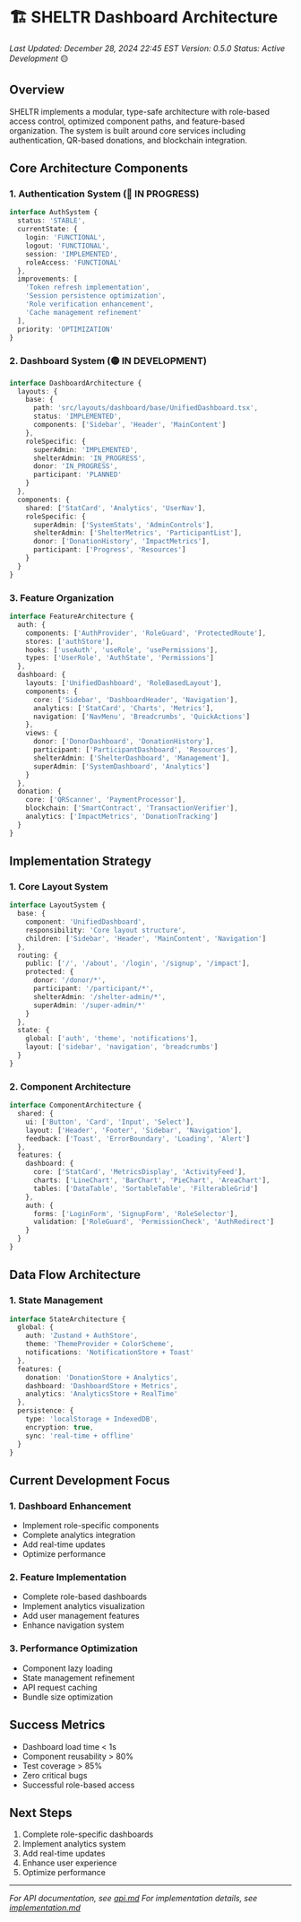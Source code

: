 # 🏗️ SHELTR Dashboard Architecture
*Last Updated: December 28, 2024 22:45 EST*
*Version: 0.5.0*
*Status: Active Development* 🟡

## Overview
SHELTR implements a modular, type-safe architecture with role-based access control, optimized component paths, and feature-based organization. The system is built around core services including authentication, QR-based donations, and blockchain integration.

## Core Architecture Components

### 1. Authentication System (🔴 IN PROGRESS)
```typescript
interface AuthSystem {
  status: 'STABLE',
  currentState: {
    login: 'FUNCTIONAL',
    logout: 'FUNCTIONAL',
    session: 'IMPLEMENTED',
    roleAccess: 'FUNCTIONAL'
  },
  improvements: [
    'Token refresh implementation',
    'Session persistence optimization',
    'Role verification enhancement',
    'Cache management refinement'
  ],
  priority: 'OPTIMIZATION'
}
```

### 2. Dashboard System (🟡 IN DEVELOPMENT)
```typescript
interface DashboardArchitecture {
  layouts: {
    base: {
      path: 'src/layouts/dashboard/base/UnifiedDashboard.tsx',
      status: 'IMPLEMENTED',
      components: ['Sidebar', 'Header', 'MainContent']
    },
    roleSpecific: {
      superAdmin: 'IMPLEMENTED',
      shelterAdmin: 'IN_PROGRESS',
      donor: 'IN_PROGRESS',
      participant: 'PLANNED'
    }
  },
  components: {
    shared: ['StatCard', 'Analytics', 'UserNav'],
    roleSpecific: {
      superAdmin: ['SystemStats', 'AdminControls'],
      shelterAdmin: ['ShelterMetrics', 'ParticipantList'],
      donor: ['DonationHistory', 'ImpactMetrics'],
      participant: ['Progress', 'Resources']
    }
  }
}
```

### 3. Feature Organization
```typescript
interface FeatureArchitecture {
  auth: {
    components: ['AuthProvider', 'RoleGuard', 'ProtectedRoute'],
    stores: ['authStore'],
    hooks: ['useAuth', 'useRole', 'usePermissions'],
    types: ['UserRole', 'AuthState', 'Permissions']
  },
  dashboard: {
    layouts: ['UnifiedDashboard', 'RoleBasedLayout'],
    components: {
      core: ['Sidebar', 'DashboardHeader', 'Navigation'],
      analytics: ['StatCard', 'Charts', 'Metrics'],
      navigation: ['NavMenu', 'Breadcrumbs', 'QuickActions']
    },
    views: {
      donor: ['DonorDashboard', 'DonationHistory'],
      participant: ['ParticipantDashboard', 'Resources'],
      shelterAdmin: ['ShelterDashboard', 'Management'],
      superAdmin: ['SystemDashboard', 'Analytics']
    }
  },
  donation: {
    core: ['QRScanner', 'PaymentProcessor'],
    blockchain: ['SmartContract', 'TransactionVerifier'],
    analytics: ['ImpactMetrics', 'DonationTracking']
  }
}
```

## Implementation Strategy

### 1. Core Layout System
```typescript
interface LayoutSystem {
  base: {
    component: 'UnifiedDashboard',
    responsibility: 'Core layout structure',
    children: ['Sidebar', 'Header', 'MainContent', 'Navigation']
  },
  routing: {
    public: ['/', '/about', '/login', '/signup', '/impact'],
    protected: {
      donor: '/donor/*',
      participant: '/participant/*',
      shelterAdmin: '/shelter-admin/*',
      superAdmin: '/super-admin/*'
    }
  },
  state: {
    global: ['auth', 'theme', 'notifications'],
    layout: ['sidebar', 'navigation', 'breadcrumbs']
  }
}
```

### 2. Component Architecture
```typescript
interface ComponentArchitecture {
  shared: {
    ui: ['Button', 'Card', 'Input', 'Select'],
    layout: ['Header', 'Footer', 'Sidebar', 'Navigation'],
    feedback: ['Toast', 'ErrorBoundary', 'Loading', 'Alert']
  },
  features: {
    dashboard: {
      core: ['StatCard', 'MetricsDisplay', 'ActivityFeed'],
      charts: ['LineChart', 'BarChart', 'PieChart', 'AreaChart'],
      tables: ['DataTable', 'SortableTable', 'FilterableGrid']
    },
    auth: {
      forms: ['LoginForm', 'SignupForm', 'RoleSelector'],
      validation: ['RoleGuard', 'PermissionCheck', 'AuthRedirect']
    }
  }
}
```

## Data Flow Architecture

### 1. State Management
```typescript
interface StateArchitecture {
  global: {
    auth: 'Zustand + AuthStore',
    theme: 'ThemeProvider + ColorScheme',
    notifications: 'NotificationStore + Toast'
  },
  features: {
    donation: 'DonationStore + Analytics',
    dashboard: 'DashboardStore + Metrics',
    analytics: 'AnalyticsStore + RealTime'
  },
  persistence: {
    type: 'localStorage + IndexedDB',
    encryption: true,
    sync: 'real-time + offline'
  }
}
```

## Current Development Focus

### 1. Dashboard Enhancement
- Implement role-specific components
- Complete analytics integration
- Add real-time updates
- Optimize performance

### 2. Feature Implementation
- Complete role-based dashboards
- Implement analytics visualization
- Add user management features
- Enhance navigation system

### 3. Performance Optimization
- Component lazy loading
- State management refinement
- API request caching
- Bundle size optimization

## Success Metrics
- Dashboard load time < 1s
- Component reusability > 80%
- Test coverage > 85%
- Zero critical bugs
- Successful role-based access

## Next Steps
1. Complete role-specific dashboards
2. Implement analytics system
3. Add real-time updates
4. Enhance user experience
5. Optimize performance

---
*For API documentation, see [api.md](./api.md)*
*For implementation details, see [implementation.md](./implementation.md)*
